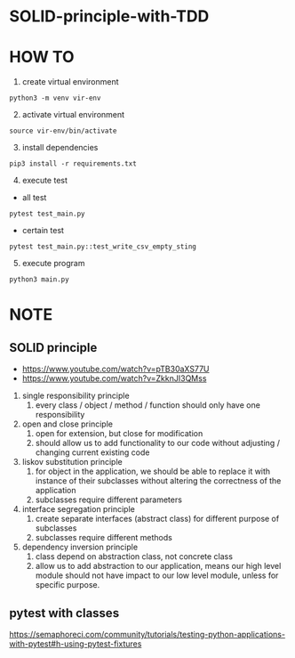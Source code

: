# SOLID-principle-with-TDD

# HOW TO

1. create virtual environment
```
python3 -m venv vir-env
```

2. activate virtual environment
```
source vir-env/bin/activate
```

3. install dependencies
```
pip3 install -r requirements.txt
```

4. execute test
* all test
```
pytest test_main.py
```

* certain test
```
pytest test_main.py::test_write_csv_empty_sting
```

5. execute program
```
python3 main.py
```

# NOTE

## SOLID principle
- https://www.youtube.com/watch?v=pTB30aXS77U
- https://www.youtube.com/watch?v=ZkknJI3QMss

1. single responsibility principle
    1. every class / object / method / function should only have one responsibility
2. open and close principle
    1. open for extension, but close for modification
    2. should allow us to add functionality to our code without adjusting / changing current existing code
3. liskov substitution principle
    1. for object in the application, we should be able to replace it with instance of their subclasses without altering the correctness of the application
    2. subclasses require different parameters
4. interface segregation principle
    1. create separate interfaces (abstract class) for different purpose of subclasses
    2. subclasses require different methods
5. dependency inversion principle
    1. class depend on abstraction class, not concrete class
    2. allow us to add abstraction to our application, means our high level module should not have impact to our low level module, unless for specific purpose.

## pytest with classes
https://semaphoreci.com/community/tutorials/testing-python-applications-with-pytest#h-using-pytest-fixtures